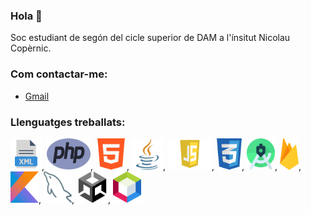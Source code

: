 ### Hola 👋

Soc estudiant de segón del cicle superior de DAM a l'ínsitut Nicolau Copèrnic.

### Com contactar-me: 
- [Gmail](salmapicazo9@gmail.com)

### Llenguatges treballats:
<img src="./imgIcons/xml.png" alt="Xml" width="50" height="50">,
<img src="./imgIcons/php.png" alt="Xml" width="70" height="50">,
<img src="./imgIcons/html.png" alt="Xml" width="50" height="50">,
<img src="./imgIcons/java.png" alt="Xml" width="50" height="50">,
<img src="./imgIcons/javascript.png" alt="Xml" width="70" height="50">,
<img src="./imgIcons/css.png" alt="Xml" width="40" height="50">,
<img src="./imgIcons/astudio.png" alt="Xml" width="45" height="50">,
<img src="./imgIcons/firebase.png" alt="Xml" width="30" height="50">,
<img src="./imgIcons/kotlin.png" alt="Xml" width="45" height="50">,
<img src="./imgIcons/mysql.png" alt="Xml" width="45" height="50">,
<img src="./imgIcons/unity.png" alt="Xml" width="50" height="50">,
<img src="./imgIcons/netbeans.png" alt="Xml" width="45" height="50">
